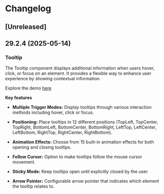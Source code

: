 # Changelog

## [Unreleased]

## 29.2.4 (2025-05-14)

### Tooltip

The Tooltip component displays additional information when users hover, click, or focus on an element. It provides a flexible way to enhance user experience by showing contextual information.

Explore the demo <a href="https://react.syncfusion.com/tooltip" target="_blank" rel="noopener noreferrer">here</a>

**Key features**

- **Multiple Trigger Modes:** Display tooltips through various interaction methods including hover, click or focus.

- **Positioning:** Place tooltips in 12 different positions (TopLeft, TopCenter, TopRight, BottomLeft, BottomCenter, BottomRight, LeftTop, LeftCenter, LeftBottom, RightTop, RightCenter, RightBottom).

- **Animation Effects:** Choose from 15 built-in animation effects for both opening and closing tooltips.

- **Follow Cursor:** Option to make tooltips follow the mouse cursor movement.

- **Sticky Mode:** Keep tooltips open until explicitly closed by the user.

- **Arrow Pointer:** Configurable arrow pointer that indicates which element the tooltip relates to.